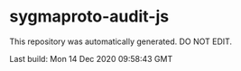 # sygmaproto-audit-js
This repository was automatically generated. DO NOT EDIT. 

Last build: Mon 14 Dec 2020 09:58:43 GMT
